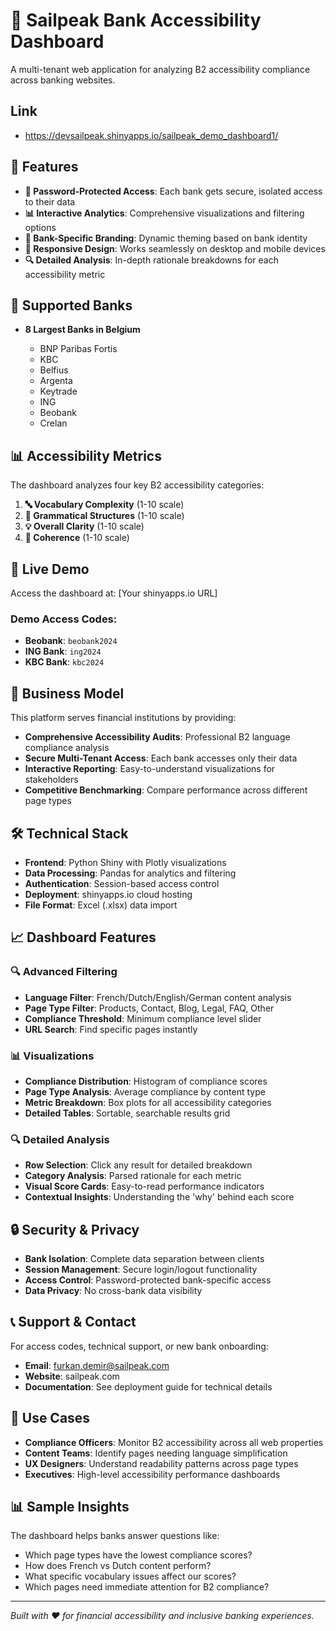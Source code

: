 # 🏦 Sailpeak Bank Accessibility Dashboard

A multi-tenant web application for analyzing B2 accessibility compliance across banking websites.

## Link

- https://devsailpeak.shinyapps.io/sailpeak_demo_dashboard1/

## 🌟 Features

- **🔐 Password-Protected Access**: Each bank gets secure, isolated access to their data
- **📊 Interactive Analytics**: Comprehensive visualizations and filtering options
- **🎨 Bank-Specific Branding**: Dynamic theming based on bank identity
- **📱 Responsive Design**: Works seamlessly on desktop and mobile devices
- **🔍 Detailed Analysis**: In-depth rationale breakdowns for each accessibility metric

## 🏢 Supported Banks

- **8 Largest Banks in Belgium**
  
   - BNP Paribas Fortis
   - KBC
   - Belfius
   - Argenta
   - Keytrade
   - ING
   - Beobank
   - Crelan

## 📊 Accessibility Metrics

The dashboard analyzes four key B2 accessibility categories:

1. **🔤 Vocabulary Complexity** (1-10 scale)
2. **📐 Grammatical Structures** (1-10 scale) 
3. **💡 Overall Clarity** (1-10 scale)
4. **🔗 Coherence** (1-10 scale)

## 🚀 Live Demo

Access the dashboard at: [Your shinyapps.io URL]

### Demo Access Codes:
- **Beobank**: `beobank2024`
- **ING Bank**: `ing2024` 
- **KBC Bank**: `kbc2024`

## 💼 Business Model

This platform serves financial institutions by providing:

- **Comprehensive Accessibility Audits**: Professional B2 language compliance analysis
- **Secure Multi-Tenant Access**: Each bank accesses only their data
- **Interactive Reporting**: Easy-to-understand visualizations for stakeholders
- **Competitive Benchmarking**: Compare performance across different page types

## 🛠️ Technical Stack

- **Frontend**: Python Shiny with Plotly visualizations
- **Data Processing**: Pandas for analytics and filtering
- **Authentication**: Session-based access control
- **Deployment**: shinyapps.io cloud hosting
- **File Format**: Excel (.xlsx) data import

## 📈 Dashboard Features

### 🔍 Advanced Filtering
- **Language Filter**: French/Dutch/English/German content analysis
- **Page Type Filter**: Products, Contact, Blog, Legal, FAQ, Other
- **Compliance Threshold**: Minimum compliance level slider
- **URL Search**: Find specific pages instantly

### 📊 Visualizations
- **Compliance Distribution**: Histogram of compliance scores
- **Page Type Analysis**: Average compliance by content type
- **Metric Breakdown**: Box plots for all accessibility categories
- **Detailed Tables**: Sortable, searchable results grid

### 🔍 Detailed Analysis
- **Row Selection**: Click any result for detailed breakdown
- **Category Analysis**: Parsed rationale for each metric
- **Visual Score Cards**: Easy-to-read performance indicators
- **Contextual Insights**: Understanding the 'why' behind each score

## 🔒 Security & Privacy

- **Bank Isolation**: Complete data separation between clients
- **Session Management**: Secure login/logout functionality  
- **Access Control**: Password-protected bank-specific access
- **Data Privacy**: No cross-bank data visibility

## 📞 Support & Contact

For access codes, technical support, or new bank onboarding:

- **Email**: furkan.demir@sailpeak.com
- **Website**: sailpeak.com
- **Documentation**: See deployment guide for technical details

## 🎯 Use Cases

- **Compliance Officers**: Monitor B2 accessibility across all web properties
- **Content Teams**: Identify pages needing language simplification
- **UX Designers**: Understand readability patterns across page types
- **Executives**: High-level accessibility performance dashboards

## 📊 Sample Insights

The dashboard helps banks answer questions like:

- Which page types have the lowest compliance scores?
- How does French vs Dutch content perform?
- What specific vocabulary issues affect our scores?
- Which pages need immediate attention for B2 compliance?

---

*Built with ❤️ for financial accessibility and inclusive banking experiences.*
